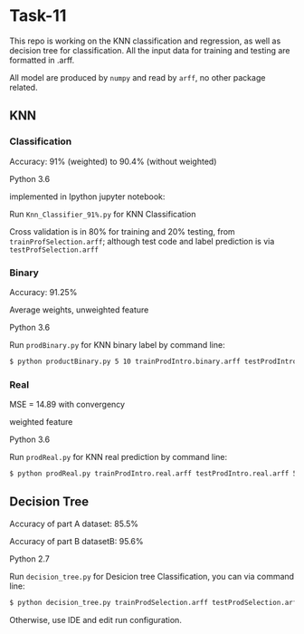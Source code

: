 # Task-11

This repo is working on the KNN classification and regression, as well as decision tree for classification. All the input data for training and testing are formatted in .arff.

All model are produced by `numpy` and read by `arff`, no other package related. 


## KNN
### Classification
Accuracy: 91% (weighted) to 90.4% (without weighted)

Python 3.6

implemented in Ipython jupyter notebook:

Run `Knn_Classifier_91%.py` for KNN Classification

Cross validation is in 80% for training and 20% testing, from `trainProfSelection.arff`; although test code and label prediction is via `testProfSelection.arff`

### Binary
Accuracy: 91.25% 

Average weights, unweighted feature

Python 3.6

Run `prodBinary.py` for KNN binary label by command line:
```bash
$ python productBinary.py 5 10 trainProdIntro.binary.arff testProdIntro.binary.arff
```

### Real
MSE = 14.89 with convergency

weighted feature 

Python 3.6

Run `prodReal.py` for KNN real prediction by command line:
```bash
$ python prodReal.py trainProdIntro.real.arff testProdIntro.real.arff 5 10
```


## Decision Tree
Accuracy of part A dataset: 85.5% 

Accuracy of part B datasetB: 95.6%

Python 2.7

Run `decision_tree.py` for Desicion tree Classification, you can via command line:
```bash
$ python decision_tree.py trainProdSelection.arff testProdSelection.arff 15
```
Otherwise, use IDE and edit run configuration. 
